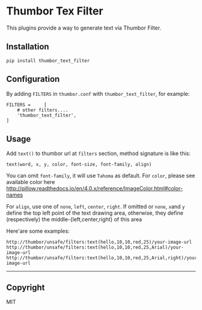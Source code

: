 Thumbor Tex Filter
===

This plugins provide a way to generate text via Thumbor Filter.

## Installation
`pip install thumbor_text_filter`

## Configuration

By adding `FILTERS` in `thumbor.conf` with `thumbor_text_filter`, for example:
```
FILTERS =     [
    # other filters....
    'thumbor_text_filter',
]
```

## Usage
Add `text()` to thumbor url at `filters` section, method signature is like this:

`text(word, x, y, color, font-size, font-family, align)`

You can omit `font-family`, it will use `Tahoma` as default.
For `color`, please see available color here http://pillow.readthedocs.io/en/4.0.x/reference/ImageColor.html#color-names

For `align`, use one of `none`, `left`, `center`, `right`. If omitted or `none`, `x`and `y` define the top left point of the text drawing area, otherwise, they define (respectively) the middle-{left,center,right} of this area

Here'are some examples:
```
http://thumbor/unsafe/filters:text(hello,10,10,red,25)/your-image-url
http://thumbor/unsafe/filters:text(hello,10,10,red,25,Arial)/your-image-url
http://thumbor/unsafe/filters:text(hello,10,10,red,25,Arial,right)/your-image-url
```

---
## Copyright
MIT

